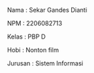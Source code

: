Nama    : Sekar Gandes Dianti

NPM     : 2206082713

Kelas   : PBP D

Hobi    : Nonton film

Jurusan : Sistem Informasi